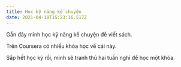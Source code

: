 ```yaml
---
title: Học kỹ năng kể chuyện
date: 2021-04-10T15:23:16.517Z
---
```


Gần đây mình học kỹ năng kể chuyện để viết sách.

Trên Coursera có nhiều khóa học về cái này.

Sắp hết học kỳ rồi, mình sẽ tranh thủ hai tuần nghỉ để học một khóa.
